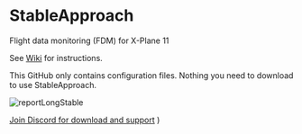 # StableApproach
Flight data monitoring (FDM) for X-Plane 11 

See [Wiki](https://github.com/Clamb94/StableApproach/wiki) for instructions.

This GitHub only contains configuration files. Nothing you need to download to use StableApproach.

![reportLongStable](https://user-images.githubusercontent.com/17512695/112133145-a8b52d80-8bcb-11eb-938d-8a4eddb9979f.PNG)

[Join Discord for download and support](https://discord.gg/XXsmTcMcWV) 
)

